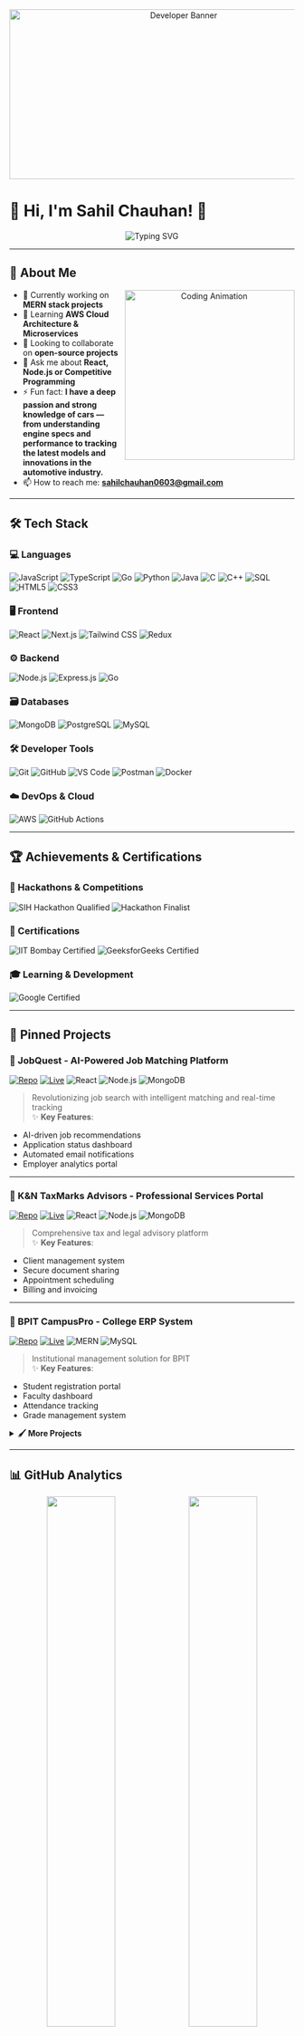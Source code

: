 <!-- Header with Animated Banner -->
<div align="center">
  <img src="https://media.giphy.com/media/v1.Y2lkPTc5MGI3NjExcW5hZ3R5d2Z1bW5qZzF5a3VlZ2N4dGJ2eGZ2NnBicWZ6bWZ6eGZ4byZlcD12MV9pbnRlcm5hbF9naWZfYnlfaWQmY3Q9Zw/qgQUggAC3Pfv687qPC/giphy.gif" alt="Developer Banner" width="600" height="300"/>
</div>

# 💫 Hi, I'm Sahil Chauhan! 👋 

<div align="center">
  <img src="https://readme-typing-svg.demolab.com?font=Fira+Code&weight=600&size=26&duration=4000&pause=1000&color=00FF80&width=500&lines=Full-Stack+Web+Developer;Competitive+Programmer;Open-Source+Contributor;Tech+Blogger;Cricket+Enthusiast%20%F0%9F%93%B8" alt="Typing SVG" />
</div>

---

## 🚀 About Me

<div align="center">
  <img src="https://media.giphy.com/media/v1.Y2lkPTc5MGI3NjExdXJ5Z2R6eG1sZ2x0dXJtZzR2eGZ6dGJ2eGZ2NnBicWZ6bWZ6eGZ4byZlcD12MV9pbnRlcm5hbF9naWZfYnlfaWQmY3Q9Zw/L1R1tvI9svkIWwpVYr/giphy.gif" width="300" align="right" alt="Coding Animation">
</div>

- 🔭 Currently working on **MERN stack projects**
- 🌱 Learning **AWS Cloud Architecture & Microservices**
- 👯 Looking to collaborate on **open-source projects**
- 💬 Ask me about **React, Node.js or Competitive Programming**
- ⚡ Fun fact: **I have a deep passion and strong knowledge of cars — from understanding engine specs and performance to tracking the latest models and innovations in the automotive industry.**
- 📫 How to reach me: **[sahilchauhan0603@gmail.com](mailto:sahilchauhan0603@gmail.com)**

---

## 🛠 Tech Stack

### 💻 Languages
![JavaScript](https://img.shields.io/badge/JavaScript-F7DF1E?style=for-the-badge&logo=javascript&logoColor=black)
![TypeScript](https://img.shields.io/badge/TypeScript-3178C6?style=for-the-badge&logo=typescript&logoColor=white)
![Go](https://img.shields.io/badge/Go-00ADD8?style=for-the-badge&logo=go&logoColor=white)
![Python](https://img.shields.io/badge/Python-3776AB?style=for-the-badge&logo=python&logoColor=white)
![Java](https://img.shields.io/badge/Java-007396?style=for-the-badge&logo=java&logoColor=white)
![C](https://img.shields.io/badge/C-A8B9CC?style=for-the-badge&logo=c&logoColor=black)
![C++](https://img.shields.io/badge/C++-00599C?style=for-the-badge&logo=c%2B%2B&logoColor=white)
![SQL](https://img.shields.io/badge/SQL-4479A1?style=for-the-badge&logo=mysql&logoColor=white)
![HTML5](https://img.shields.io/badge/HTML5-E34F26?style=for-the-badge&logo=html5&logoColor=white)
![CSS3](https://img.shields.io/badge/CSS3-1572B6?style=for-the-badge&logo=css3&logoColor=white)

### 🖥️ Frontend
![React](https://img.shields.io/badge/React-20232A?style=for-the-badge&logo=react&logoColor=61DAFB)
![Next.js](https://img.shields.io/badge/Next.js-000000?style=for-the-badge&logo=nextdotjs&logoColor=white)
![Tailwind CSS](https://img.shields.io/badge/Tailwind_CSS-38B2AC?style=for-the-badge&logo=tailwind-css&logoColor=white)
![Redux](https://img.shields.io/badge/Redux-593D88?style=for-the-badge&logo=redux&logoColor=white)

### ⚙️ Backend
![Node.js](https://img.shields.io/badge/Node.js-339933?style=for-the-badge&logo=nodedotjs&logoColor=white)
![Express.js](https://img.shields.io/badge/Express.js-000000?style=for-the-badge&logo=express&logoColor=white)
![Go](https://img.shields.io/badge/Go-00ADD8?style=for-the-badge&logo=go&logoColor=white)

### 🗃️ Databases
![MongoDB](https://img.shields.io/badge/MongoDB-4EA94B?style=for-the-badge&logo=mongodb&logoColor=white)
![PostgreSQL](https://img.shields.io/badge/PostgreSQL-316192?style=for-the-badge&logo=postgresql&logoColor=white)
![MySQL](https://img.shields.io/badge/MySQL-4479A1?style=for-the-badge&logo=mysql&logoColor=white)

### 🛠 Developer Tools
![Git](https://img.shields.io/badge/Git-F05032?style=for-the-badge&logo=git&logoColor=white)
![GitHub](https://img.shields.io/badge/GitHub-181717?style=for-the-badge&logo=github&logoColor=white)
![VS Code](https://img.shields.io/badge/VS_Code-007ACC?style=for-the-badge&logo=visual-studio-code&logoColor=white)
![Postman](https://img.shields.io/badge/Postman-FF6C37?style=for-the-badge&logo=postman&logoColor=white)
![Docker](https://img.shields.io/badge/Docker-2CA5E0?style=for-the-badge&logo=docker&logoColor=white)

### ☁️ DevOps & Cloud
![AWS](https://img.shields.io/badge/AWS-232F3E?style=for-the-badge&logo=amazon-aws&logoColor=white)
![GitHub Actions](https://img.shields.io/badge/GitHub_Actions-2088FF?style=for-the-badge&logo=github-actions&logoColor=white)

---

## 🏆 Achievements & Certifications

### 🏅 Hackathons & Competitions
<img src="https://img.shields.io/badge/SIH_Internal_Hackathon_2024-Qualified-blue?style=for-the-badge&logo=codechef&logoColor=white" alt="SIH Hackathon Qualified">  
<img src="https://img.shields.io/badge/Hackathon-Finalist-green?style=for-the-badge&logo=codeforces&logoColor=white" alt="Hackathon Finalist">

### 📜 Certifications
<img src="https://img.shields.io/badge/IIT_Bombay-Advanced_Java_&_SQL-orange?style=for-the-badge&logo=iit&logoColor=white" alt="IIT Bombay Certified">  
<img src="https://img.shields.io/badge/GeeksforGeeks-ML_&_Data_Science-blue?style=for-the-badge&logo=geeksforgeeks&logoColor=white" alt="GeeksforGeeks Certified">  

### 🎓 Learning & Development
<img src="https://img.shields.io/badge/Google-Data_Analytics_Certificate-blue?style=for-the-badge&logo=google&logoColor=white" alt="Google Certified">

---

## 📌 Pinned Projects

### 🎥 JobQuest - AI-Powered Job Matching Platform
[![Repo](https://img.shields.io/badge/GitHub-Repository-181717?style=for-the-badge&logo=github)](https://github.com/sahilchauhan0603/JobQuest) 
[![Live](https://img.shields.io/badge/Live_Demo-FF5722?style=for-the-badge&logo=streamlit&logoColor=white)](https://jobquest-n8r2.onrender.com/)
![React](https://img.shields.io/badge/React-61DAFB?style=flat-square&logo=react&logoColor=black)
![Node.js](https://img.shields.io/badge/Node.js-339933?style=flat-square&logo=nodedotjs&logoColor=white)
![MongoDB](https://img.shields.io/badge/MongoDB-47A248?style=flat-square&logo=mongodb&logoColor=white)

> Revolutionizing job search with intelligent matching and real-time tracking  
✨ **Key Features**:  
- AI-driven job recommendations  
- Application status dashboard  
- Automated email notifications  
- Employer analytics portal  

---

### 🏢 K&N TaxMarks Advisors - Professional Services Portal
[![Repo](https://img.shields.io/badge/GitHub-Repository-181717?style=for-the-badge&logo=github)](https://github.com/sahilchauhan0603/K-N_TaxMarks_Advisors) 
[![Live](https://img.shields.io/badge/Live_Demo-FF6F61?style=for-the-badge&logo=heroku&logoColor=white)](https://kandn-taxmarks-advisors.onrender.com/)
![React](https://img.shields.io/badge/React-61DAFB?style=flat-square&logo=react&logoColor=black)
![Node.js](https://img.shields.io/badge/Node.js-339933?style=flat-square&logo=nodedotjs&logoColor=white)
![MongoDB](https://img.shields.io/badge/MongoDB-47A248?style=flat-square&logo=mongodb&logoColor=white)

> Comprehensive tax and legal advisory platform  
✨ **Key Features**:  
- Client management system  
- Secure document sharing  
- Appointment scheduling  
- Billing and invoicing  

---

### 🏫 BPIT CampusPro - College ERP System
[![Repo](https://img.shields.io/badge/GitHub-Repository-181717?style=for-the-badge&logo=github)](https://github.com/sahilchauhan0603/ERP_Student) 
[![Live](https://img.shields.io/badge/Live_Demo-4285F4?style=for-the-badge&logo=google-chrome&logoColor=white)](https://erp-student-sm4v.onrender.com/)
![MERN](https://img.shields.io/badge/MERN-00C200?style=flat-square&logo=mongodb&logoColor=white)
![MySQL](https://img.shields.io/badge/MySQL-4479A1?style=for-the-badge&logo=mysql&logoColor=white)

> Institutional management solution for BPIT  
✨ **Key Features**:  
- Student registration portal  
- Faculty dashboard  
- Attendance tracking  
- Grade management system  

<details>
<summary><b>🖌️ More Projects</b></summary>

#### 🎨 Canvas Draw - Collaborative Drawing App
[![Repo](https://img.shields.io/badge/GitHub-Repository-181717?style=for-the-badge&logo=github)](https://github.com/sahilchauhan0603/Canvas_Draw_VS) 
[![Live](https://img.shields.io/badge/Live_Demo-000000?style=for-the-badge&logo=vercel&logoColor=white)](https://canvas-draw-wheat.vercel.app/)
![Next.js](https://img.shields.io/badge/Next.js-000000?style=flat-square&logo=nextdotjs&logoColor=white)
![Socket.io](https://img.shields.io/badge/Socket.io-010101?style=flat-square&logo=socketdotio&logoColor=white)

> Real-time collaborative drawing platform  
✨ **Features**: Multi-user canvas, color palette, brush customization
</details>

---

## 📊 GitHub Analytics

<div align="center">
  <img width="49%" src="https://github-readme-stats.vercel.app/api?username=sahilchauhan0603&show_icons=true&theme=radical&include_all_commits=true&count_private=true" />
  <img width="49%" src="https://github-readme-streak-stats.herokuapp.com/?user=sahilchauhan0603&theme=radical" />
</div>

<div align="center">
  <img width="49%" src="https://github-readme-stats.vercel.app/api/top-langs/?username=sahilchauhan0603&layout=compact&langs_count=8&theme=radical" />
  <img width="49%" src="https://github-profile-summary-cards.vercel.app/api/cards/repos-per-language?username=sahilchauhan0603&theme=radical" />
</div>

<div align="center">
  <img src="https://github-profile-summary-cards.vercel.app/api/cards/profile-details?username=sahilchauhan0603&theme=radical" width="100%"/>
</div>

---

## 👨‍💻 Coding Profiles

<div align="center">
  <a href="https://leetcode.com/sahil0603/">
    <img src="https://img.shields.io/badge/LeetCode-FFA116?style=for-the-badge&logo=LeetCode&logoColor=white" alt="LeetCode">
  </a>
  <a href="https://www.geeksforgeeks.org/user/sahilchaucyel/">
    <img src="https://img.shields.io/badge/GeeksforGeeks-2F8D46?style=for-the-badge&logo=GeeksforGeeks&logoColor=white" alt="GeeksforGeeks">
  </a>
  <a href="https://www.codechef.com/users/nice_king_802">
    <img src="https://img.shields.io/badge/CodeChef-5B4638?style=for-the-badge&logo=CodeChef&logoColor=white" alt="CodeChef">
  </a>
</div>

---

## 🏆 GitHub Trophies

<div align="center">
  <img src="https://github-profile-trophy.vercel.app/?username=sahilchauhan0603&theme=onedark&no-frame=true&row=2&column=4" alt="GitHub Trophies" />
</div>

---

## 🌐 Connect With Me

<div align="center">
  <a href="https://www.linkedin.com/in/sahil-chauhan-a6a626265/">
    <img src="https://img.shields.io/badge/LinkedIn-0077B5?style=for-the-badge&logo=linkedin&logoColor=white" alt="LinkedIn">
  </a>
  <a href="https://x.com/TheSahil061003">
    <img src="https://img.shields.io/badge/Twitter-1DA1F2?style=for-the-badge&logo=twitter&logoColor=white" alt="Twitter">
  </a>
  <a href="https://www.instagram.com/sahilchauhan0603/">
    <img src="https://img.shields.io/badge/Instagram-E4405F?style=for-the-badge&logo=instagram&logoColor=white" alt="Instagram">
  </a>
  <a href="mailto:sahilchauhan0603@gmail.com">
    <img src="https://img.shields.io/badge/Gmail-D14836?style=for-the-badge&logo=gmail&logoColor=white" alt="Gmail">
  </a>
</div>

---

## ✍️ Random Dev Quote

<div align="center">
  <img src="https://quotes-github-readme.vercel.app/api?type=horizontal&theme=radical" alt="Random Dev Quote"/>
</div>

---

<div align="center">
  <img src="https://komarev.com/ghpvc/?username=sahilchauhan0603&label=Profile%20views&color=0e75b6&style=flat" alt="Profile Views" /> 
  <a href="https://github.com/sahilchauhan0603?tab=followers">
    <img src="https://img.shields.io/github/followers/sahilchauhan0603?label=Followers&style=social" alt="GitHub Followers">
  </a>
</div>
